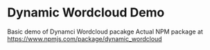 # Dynamic Wordcloud Demo

Basic demo of Dynamci Wordcloud pacakge
Actual NPM package at https://www.npmjs.com/package/dynamic_wordcloud
